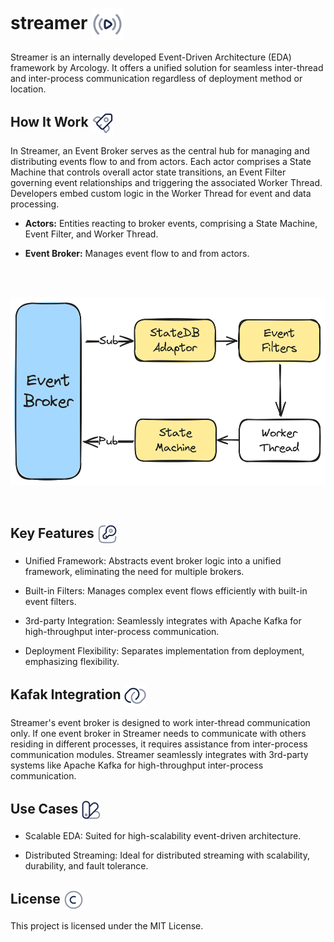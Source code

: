 <h1> streamer <img align="center" height="50" src="./img/play-stream.svg">  </h1>

Streamer is an internally developed Event-Driven Architecture (EDA) framework by Arcology. It offers a unified solution for seamless inter-thread and inter-process communication regardless of deployment method or location. 

<h2> How It Work  <img align="center" height="35" src="./img/rocket.svg">  </h2>

In Streamer, an Event Broker serves as the central hub for managing and distributing events flow to and from actors. Each actor comprises a State Machine that controls overall actor state transitions, an Event Filter governing event relationships and triggering the associated Worker Thread. Developers embed custom logic in the Worker Thread for event and data processing. 

- **Actors:** Entities reacting to broker events, comprising a State Machine, Event Filter, and Worker Thread.

- **Event Broker:** Manages event flow to and from actors.
<br />
<br />

<p align="center">
<img src="./img/broker-actor.png" alt="multi evms" height="300">
</p>

<br />

<h2> Key Features <img align="center" height="32" src="./img/key.svg">  </h2>

- Unified Framework: Abstracts event broker logic into a unified framework, eliminating the need for multiple brokers.

- Built-in Filters: Manages complex event flows efficiently with built-in event filters.

- 3rd-party Integration: Seamlessly integrates with Apache Kafka for high-throughput inter-process communication.

- Deployment Flexibility: Separates implementation from deployment, emphasizing flexibility.

<h2> Kafak Integration  <img align="center" height="35" src="./img/link-round.svg">  </h2>

Streamer's event broker is designed to work inter-thread communication only. If one event broker in Streamer needs to communicate with others residing in different processes, it requires assistance from inter-process communication modules. Streamer seamlessly integrates with 3rd-party systems like Apache Kafka for high-throughput inter-process communication.


<h2> Use Cases <img align="center" height="32" src="./img/palette.svg">  </h2>

- Scalable EDA: Suited for high-scalability event-driven architecture.

- Distributed Streaming: Ideal for distributed streaming with scalability, durability, and fault tolerance.


<h2> License <img align="center" height="32" src="./img/copyright.svg">  </h2>
This project is licensed under the MIT License.


